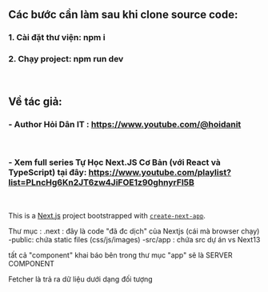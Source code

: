 ## Các bước cần làm sau khi clone source code:

### 1. Cài đặt thư viện: npm i

### 2. Chạy project: npm run dev

&nbsp;

## Về tác giả:

### - Author Hỏi Dân IT : https://www.youtube.com/@hoidanit

&nbsp;

### - Xem full series Tự Học Next.JS Cơ Bản (với React và TypeScript) tại đây: https://www.youtube.com/playlist?list=PLncHg6Kn2JT6zw4JiFOE1z90ghnyrFl5B

&nbsp;
&nbsp;
&nbsp;

This is a [Next.js](https://nextjs.org/) project bootstrapped with [`create-next-app`](https://github.com/vercel/next.js/tree/canary/packages/create-next-app).

Thư mục :
.next : đây là code "đã đc dịch" của Nextjs (cái mà browser chạy)
-public: chứa static files (css/js/images)
-src/app : chứa src dự án vs Next13

tất cả "component" khai báo bên trong thư mục "app" sẽ là SERVER
COMPONENT

Fetcher là trả ra dữ liệu dưới dạng đối tượng
